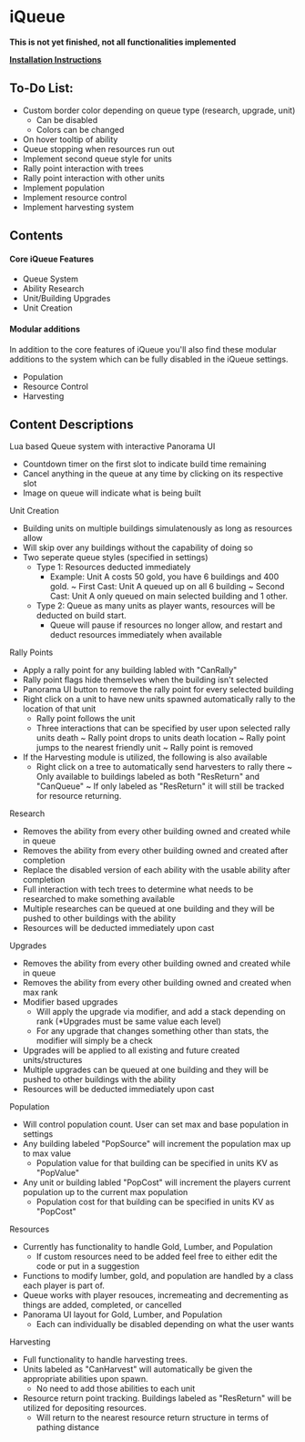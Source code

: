 # iQueue

**This is not yet finished, not all functionalities implemented**

**[Installation Instructions](#Installation)**

## To-Do List:
- Custom border color depending on queue type (research, upgrade, unit)
  * Can be disabled
  * Colors can be changed
- On hover tooltip of ability
- Queue stopping when resources run out
- Implement second queue style for units
- Rally point interaction with trees
- Rally point interaction with other units
- Implement population
- Implement resource control
- Implement harvesting system

## Contents

#### Core iQueue Features
- Queue System
- Ability Research
- Unit/Building Upgrades
- Unit Creation

#### Modular additions
In addition to the core features of iQueue you'll also find these modular additions to the system which can be fully disabled in the iQueue settings.
- Population
- Resource Control
- Harvesting


## Content Descriptions
Lua based Queue system with interactive Panorama UI
- Countdown timer on the first slot to indicate build time remaining
- Cancel anything in the queue at any time by clicking on its respective slot
- Image on queue will indicate what is being built

Unit Creation
- Building units on multiple buildings simulatenously as long as resources allow
- Will skip over any buildings without the capability of doing so
- Two seperate queue styles (specified in settings)
  * Type 1: Resources deducted immediately
    - Example: Unit A costs 50 gold, you have 6 buildings and 400 gold.
      ~ First Cast: Unit A queued up on all 6 building
      ~ Second Cast: Unit A only queued on main selected building and 1 other.
  * Type 2: Queue as many units as player wants, resources will be deducted on build start.
    - Queue will pause if resources no longer allow, and restart and deduct resources immediately when available

Rally Points
- Apply a rally point for any building labled with "CanRally"
- Rally point flags hide themselves when the building isn't selected
- Panorama UI button to remove the rally point for every selected building
- Right click on a unit to have new units spawned automatically rally to the location of that unit
  * Rally point follows the unit
  * Three interactions that can be specified by user upon selected rally units death
    ~ Rally point drops to units death location
    ~ Rally point jumps to the nearest friendly unit
    ~ Rally point is removed
- If the Harvesting module is utilized, the following is also available
  * Right click on a tree to automatically send harvesters to rally there
    ~ Only available to buildings labeled as both "ResReturn" and "CanQueue"
    ~ If only labeled as "ResReturn" it will still be tracked for resource returning.

Research
- Removes the ability from every other building owned and created while in queue
- Removes the ability from every other building owned and created after completion
- Replace the disabled version of each ability with the usable ability after completion
- Full interaction with tech trees to determine what needs to be researched to make something available
- Multiple researches can be queued at one building and they will be pushed to other buildings with the ability
- Resources will be deducted immediately upon cast

Upgrades
- Removes the ability from every other building owned and created while in queue
- Removes the ability from every other building owned and created when max rank
- Modifier based upgrades
  * Will apply the upgrade via modifier, and add a stack depending on rank (*Upgrades must be same value each level)
  * For any upgrade that changes something other than stats, the modifier will simply be a check
- Upgrades will be applied to all existing and future created units/structures
- Multiple upgrades can be queued at one building and they will be pushed to other buildings with the ability
- Resources will be deducted immediately upon cast

Population
- Will control population count. User can set max and base population in settings
- Any building labeled "PopSource" will increment the population max up to max value
  * Population value for that building can be specified in units KV as "PopValue"
- Any unit or building labled "PopCost" will increment the players current population up to the current max population
  * Population cost for that building can be specified in units KV as "PopCost"

Resources
- Currently has functionality to handle Gold, Lumber, and Population
  * If custom resources need to be added feel free to either edit the code or put in a suggestion
- Functions to modify lumber, gold, and population are handled by a class each player is part of.
- Queue works with player resouces, incremeating and decrementing as things are added, completed, or cancelled
- Panorama UI layout for Gold, Lumber, and Population
  * Each can individually be disabled depending on what the user wants

Harvesting
- Full functionality to handle harvesting trees. 
- Units labeled as "CanHarvest" will automatically be given the appropriate abilities upon spawn.
  * No need to add those abilities to each unit
- Resource return point tracking. Buildings labeled as "ResReturn" will be utilized for depositing resources.
  * Will return to the nearest resource return structure in terms of pathing distance
